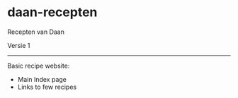 # daan-recepten
Recepten van Daan

Versie 1


------------

Basic recipe website:

- Main Index page
- Links to few recipes
